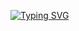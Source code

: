 [![Typing SVG](https://readme-typing-svg.demolab.com?font=Yellowtail&size=80&pause=1000&color=419AF7&center=true&vCenter=true&multiline=true&width=435&height=200&lines=Atif+0x007+)](https://git.io/typing-svg)
